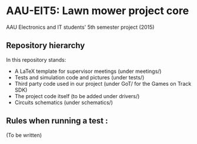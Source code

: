 # AAU-EIT5: Lawn mower project core
AAU Electronics and IT students' 5th semester project (2015)

## Repository hierarchy
In this repository stands:
* A LaTeX template for supervisor meetings (under meetings/)
* Tests and simulation code and pictures (under tests/)
* Third party code used in our project (under GoT/ for the Games on Track SDK)
* The project code itself (to be added under drivers/)
* Circuits schematics (under schematics/)

## Rules when running a test :
(To be written)

